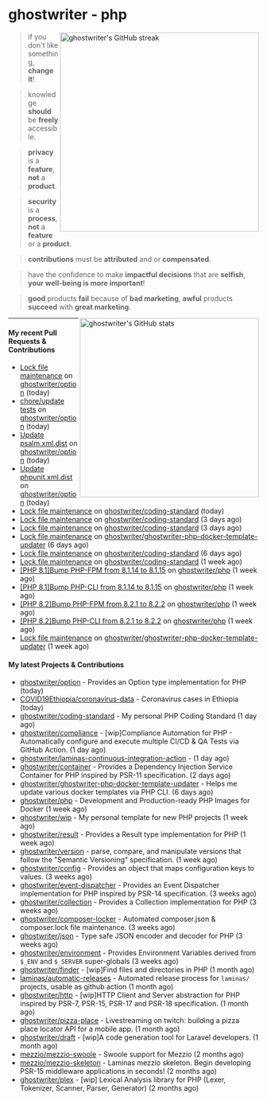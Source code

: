 # ghostwriter - php

<img alt="ghostwriter's GitHub streak" width="400px" align="right" src="https://github-readme-streak-stats.herokuapp.com/?cache_seconds=1800&user=ghostwriter">

> if you don't like something, **change it**!

> knowledge **should** be **freely** accessible.

> **privacy** is a **feature**, **not** a **product**.

> **security** is a **process**, **not** a **feature** or a **product**.

> **contributions** must be **attributed** and or **compensated**.

> have the confidence to make **impactful decisions** that are **selfish**, **your well-being is more important**!

> **good** products **fail** because of **bad marketing**, **awful** products **succeed** with **great marketing**.

<img alt="ghostwriter's GitHub stats" width="360px" align="right" src="https://github-readme-stats.vercel.app/api?cache_seconds=1800&username=ghostwriter&show_icons=true&count_private=true&hide_title=true&hide_rank=true&icon_color=333">

---

#### My recent Pull Requests & Contributions

- [Lock file maintenance](https://github.com/ghostwriter/option/pull/30) on [ghostwriter/option](https://github.com/ghostwriter/option) (today)
- [chore/update tests](https://github.com/ghostwriter/option/pull/29) on [ghostwriter/option](https://github.com/ghostwriter/option) (today)
- [Update psalm.xml.dist](https://github.com/ghostwriter/option/pull/28) on [ghostwriter/option](https://github.com/ghostwriter/option) (today)
- [Update phpunit.xml.dist](https://github.com/ghostwriter/option/pull/27) on [ghostwriter/option](https://github.com/ghostwriter/option) (today)
- [Lock file maintenance](https://github.com/ghostwriter/coding-standard/pull/10) on [ghostwriter/coding-standard](https://github.com/ghostwriter/coding-standard) (today)
- [Lock file maintenance](https://github.com/ghostwriter/coding-standard/pull/9) on [ghostwriter/coding-standard](https://github.com/ghostwriter/coding-standard) (3 days ago)
- [Lock file maintenance](https://github.com/ghostwriter/coding-standard/pull/8) on [ghostwriter/coding-standard](https://github.com/ghostwriter/coding-standard) (3 days ago)
- [Lock file maintenance](https://github.com/ghostwriter/ghostwriter-php-docker-template-updater/pull/10) on [ghostwriter/ghostwriter-php-docker-template-updater](https://github.com/ghostwriter/ghostwriter-php-docker-template-updater) (6 days ago)
- [Lock file maintenance](https://github.com/ghostwriter/coding-standard/pull/7) on [ghostwriter/coding-standard](https://github.com/ghostwriter/coding-standard) (6 days ago)
- [Lock file maintenance](https://github.com/ghostwriter/coding-standard/pull/6) on [ghostwriter/coding-standard](https://github.com/ghostwriter/coding-standard) (1 week ago)
- [[PHP 8.1]Bump PHP-FPM from 8.1.14 to 8.1.15](https://github.com/ghostwriter/php/pull/276) on [ghostwriter/php](https://github.com/ghostwriter/php) (1 week ago)
- [[PHP 8.1]Bump PHP-CLI from 8.1.14 to 8.1.15](https://github.com/ghostwriter/php/pull/275) on [ghostwriter/php](https://github.com/ghostwriter/php) (1 week ago)
- [[PHP 8.2]Bump PHP-FPM from 8.2.1 to 8.2.2](https://github.com/ghostwriter/php/pull/274) on [ghostwriter/php](https://github.com/ghostwriter/php) (1 week ago)
- [[PHP 8.2]Bump PHP-CLI from 8.2.1 to 8.2.2](https://github.com/ghostwriter/php/pull/273) on [ghostwriter/php](https://github.com/ghostwriter/php) (1 week ago)
- [Lock file maintenance](https://github.com/ghostwriter/ghostwriter-php-docker-template-updater/pull/9) on [ghostwriter/ghostwriter-php-docker-template-updater](https://github.com/ghostwriter/ghostwriter-php-docker-template-updater) (1 week ago)

#### My latest Projects & Contributions

- [ghostwriter/option](https://github.com/ghostwriter/option) - Provides an Option type implementation for PHP (today)
- [COVID19Ethiopia/coronavirus-data](https://github.com/COVID19Ethiopia/coronavirus-data) - Coronavirus cases in Ethiopia (today)
- [ghostwriter/coding-standard](https://github.com/ghostwriter/coding-standard) - My personal PHP Coding Standard (1 day ago)
- [ghostwriter/compliance](https://github.com/ghostwriter/compliance) - [wip]Compliance Automation for PHP - Automatically configure and execute multiple CI/CD &amp; QA Tests via GitHub Action. (1 day ago)
- [ghostwriter/laminas-continuous-integration-action](https://github.com/ghostwriter/laminas-continuous-integration-action) -  (1 day ago)
- [ghostwriter/container](https://github.com/ghostwriter/container) - Provides a Dependency Injection Service Container for PHP inspired by PSR-11 specification. (2 days ago)
- [ghostwriter/ghostwriter-php-docker-template-updater](https://github.com/ghostwriter/ghostwriter-php-docker-template-updater) - Helps me update various docker templates via PHP CLI. (6 days ago)
- [ghostwriter/php](https://github.com/ghostwriter/php) - Development and Production-ready PHP Images for Docker (1 week ago)
- [ghostwriter/wip](https://github.com/ghostwriter/wip) - My personal template for new PHP projects (1 week ago)
- [ghostwriter/result](https://github.com/ghostwriter/result) - Provides a Result type implementation for PHP (1 week ago)
- [ghostwriter/version](https://github.com/ghostwriter/version) - parse, compare, and manipulate versions that follow the &#34;Semantic Versioning&#34; specification. (1 week ago)
- [ghostwriter/config](https://github.com/ghostwriter/config) - Provides an object that maps configuration keys to values. (3 weeks ago)
- [ghostwriter/event-dispatcher](https://github.com/ghostwriter/event-dispatcher) - Provides an Event Dispatcher implementation for PHP inspired by PSR-14 specification. (3 weeks ago)
- [ghostwriter/collection](https://github.com/ghostwriter/collection) - Provides a Collection implementation for PHP (3 weeks ago)
- [ghostwriter/composer-locker](https://github.com/ghostwriter/composer-locker) - Automated composer.json &amp; composer.lock file maintenance. (3 weeks ago)
- [ghostwriter/json](https://github.com/ghostwriter/json) - Type safe JSON encoder and decoder for PHP (3 weeks ago)
- [ghostwriter/environment](https://github.com/ghostwriter/environment) - Provides Environment Variables derived from `$_ENV` and `$_SERVER` super-globals (3 weeks ago)
- [ghostwriter/finder](https://github.com/ghostwriter/finder) - [wip]Find files and directories in PHP (1 month ago)
- [laminas/automatic-releases](https://github.com/laminas/automatic-releases) - Automated release process for `laminas/` projects, usable as github action (1 month ago)
- [ghostwriter/http](https://github.com/ghostwriter/http) - [wip]HTTP Client and Server abstraction for PHP inspired by PSR-7, PSR-15, PSR-17 and PSR-18 specification. (1 month ago)
- [ghostwriter/pizza-place](https://github.com/ghostwriter/pizza-place) - Livestreaming on twitch: building a pizza place locator API for a mobile app. (1 month ago)
- [ghostwriter/draft](https://github.com/ghostwriter/draft) - [wip]A code generation tool for Laravel developers. (1 month ago)
- [mezzio/mezzio-swoole](https://github.com/mezzio/mezzio-swoole) - Swoole support for Mezzio (2 months ago)
- [mezzio/mezzio-skeleton](https://github.com/mezzio/mezzio-skeleton) - Laminas mezzio skeleton. Begin developing PSR-15 middleware applications in seconds! (2 months ago)
- [ghostwriter/plex](https://github.com/ghostwriter/plex) - [wip] Lexical Analysis library for PHP (Lexer, Tokenizer, Scanner, Parser, Generator) (2 months ago)
